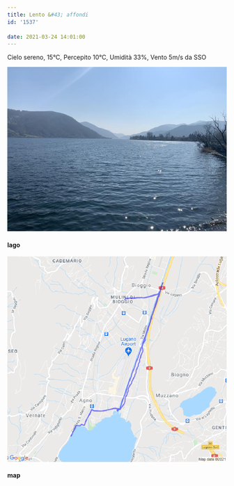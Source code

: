 ```yaml
---
title: Lento &#43; affondi
id: '1537'

date: 2021-03-24 14:01:00
---
```


Cielo sereno, 15°C, Percepito 10°C, Umidità 33%, Vento 5m/s da SSO

![image](/images/2021/08/IMG_3678.jpg)

#### lago

![image](/images/2021/08/20210324-activity-map.png)

#### map
